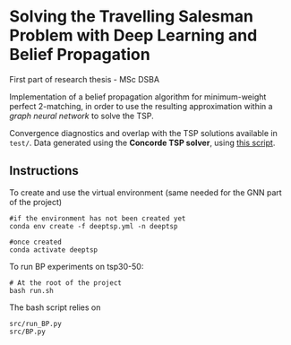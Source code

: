 # Solving the Travelling Salesman Problem with Deep Learning and Belief Propagation

First part of research thesis - MSc DSBA 

Implementation of a belief propagation algorithm for minimum-weight perfect 2-matching, in order to use the resulting approximation within a *graph neural network* to solve the TSP. 

Convergence diagnostics and overlap with the TSP solutions available in `test/`.
Data generated using the **Concorde TSP solver**, using [this script](https://github.com/AntoBcc/benchmarking-gnns/blob/master/data/TSP/generate_TSP.py).


## Instructions

To create and use the virtual environment (same needed for the GNN part of the project)
```
#if the environment has not been created yet
conda env create -f deeptsp.yml -n deeptsp

#once created
conda activate deeptsp
```

To run BP experiments on tsp30-50:

```
# At the root of the project
bash run.sh
```

The bash script relies on
```
src/run_BP.py
src/BP.py
```



